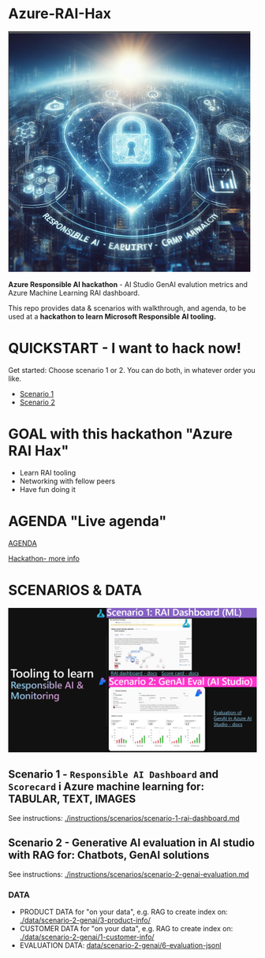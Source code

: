 
# Azure-RAI-Hax
![Alt text](./hack-info/images/rai-icon.png)

**Azure Responsible AI hackathon** - AI Studio GenAI evalution metrics and Azure Machine Learning RAI dashboard.

This repo provides data & scenarios with walkthrough, and agenda, to be used at a **hackathon to learn Microsoft Responsible AI tooling.**

# QUICKSTART - I want to hack now!

Get started: Choose scenario 1 or 2. You can do both, in whatever order you like. 

- [Scenario 1 ](./instructions/scenarios/scenario-1-rai-dashboard.md)
- [Scenario 2 ](./instructions/scenarios/scenario-1-rai-dashboard.md)

# GOAL with this hackathon "Azure RAI Hax"
- Learn RAI  tooling
- Networking with fellow peers
- Have fun doing it

# AGENDA "Live agenda"
[AGENDA](./instructions/10-agenda.md)

[Hackathon- more info](./hack-info/readme.md)

# SCENARIOS & DATA

![Alt text](./hack-info/images/2-scenarios.png)

## Scenario 1 - `Responsible AI Dashboard` and `Scorecard` i Azure machine learning for: TABULAR, TEXT, IMAGES
See instructions: [./instructions/scenarios/scenario-1-rai-dashboard.md ](./instructions/scenarios/scenario-1-rai-dashboard.md)

## Scenario 2 - Generative AI evaluation in AI studio with RAG for: Chatbots, GenAI solutions

See instructions: [./instructions/scenarios/scenario-2-genai-evaluation.md ](./instructions/scenarios/scenario-2-genai-evaluation.md)

### DATA
- PRODUCT DATA for "on your data", e.g. RAG to create index on: [./data/scenario-2-genai/3-product-info/ ](./data/scenario-2-genai/3-product-info/)
- CUSTOMER DATA for "on your data", e.g. RAG to create index on: [./data/scenario-2-genai/1-customer-info/](./data/scenario-2-genai/1-customer-info/)
- EVALUATION DATA: [data/scenario-2-genai/6-evaluation-jsonl](./data/scenario-2-genai/6-evaluation-jsonl/)


